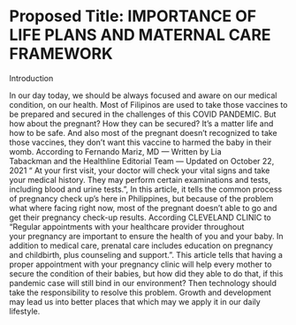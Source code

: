 # Proposed Title: IMPORTANCE OF LIFE PLANS AND MATERNAL CARE FRAMEWORK

 Introduction

In our day today, we should be always focused and aware on our medical condition, on our health. Most of Filipinos are used to take those vaccines to be prepared and secured in the challenges of this COVID PANDEMIC. But how about the pregnant? How they can be secured? It’s a matter life and how to be safe. And also most of the pregnant doesn’t recognized to take those vaccines, they don’t want this vaccine to harmed the baby in their womb. According to Fernando Mariz, MD — Written by Lia Tabackman and the Healthline Editorial Team — Updated on October 22, 2021 “ At your first visit, your doctor will check your vital signs and take your medical history. They may perform certain examinations and tests, including blood and urine tests.”, In this article, it tells the common process of pregnancy check up’s here in Philippines, but because of the problem what where facing right now, most of the pregnant doesn’t able to go and get their pregnancy check-up results. According CLEVELAND CLINIC to “Regular appointments with your healthcare provider throughout your pregnancy are important to ensure the health of you and your baby. In addition to medical care, prenatal care includes education on pregnancy and childbirth, plus counseling and support.”. This article tells that having a proper appointment with your pregnancy clinic will help every mother to secure the condition of their babies, but how did they able to do that, if this pandemic case will still bind in our environment? Then technology should take the responsibility to resolve this problem. Growth and development may lead us into better places that which may we apply it in our daily lifestyle.
 

